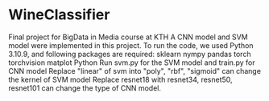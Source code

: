 # WineClassifier
Final project for BigData in Media course at KTH
A CNN model and SVM model were implemented in this project.
To run the code, we used Python 3.10.9, and following packages are required:
sklearn
nympy
pandas
torch
torchvision
matplot
Python
Run svm.py for the SVM model and train.py for CNN model
Replace "linear" of svm into "poly", "rbf", "sigmoid" can change the kernel of SVM model
Replace resnet18 with resnet34, resnet50, resnet101 can change the type of CNN model.
